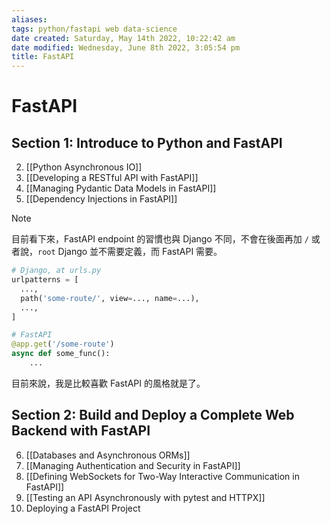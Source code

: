 ```yaml
---
aliases: 
tags: python/fastapi web data-science
date created: Saturday, May 14th 2022, 10:22:42 am
date modified: Wednesday, June 8th 2022, 3:05:54 pm
title: FastAPI
---
```


# FastAPI

## Section 1: Introduce to Python and FastAPI

2. [[Python Asynchronous IO]]
3. [[Developing a RESTful API with FastAPI]]
4. [[Managing Pydantic Data Models in FastAPI]]
5. [[Dependency Injections in FastAPI]]

> [!Note]
> 目前看下來，FastAPI endpoint 的習慣也與 Django 不同，不會在後面再加 `/` 或者說，`root` Django 並不需要定義，而 FastAPI 需要。
> ```python
> # Django, at urls.py
> urlpatterns = [
> 	...,
> 	path('some-route/', view=..., name=...),
> 	...,
> ]
> 
> # FastAPI
> @app.get('/some-route')
> async def some_func():
>     ...
> ```
> 目前來說，我是比較喜歡 FastAPI 的風格就是了。

## Section 2: Build and Deploy a Complete Web Backend with FastAPI

6. [[Databases and Asynchronous ORMs]]
7. [[Managing Authentication and Security in FastAPI]]
8. [[Defining WebSockets for Two-Way Interactive Communication in FastAPI]]
9. [[Testing an API Asynchronously with pytest and HTTPX]]
10. Deploying a FastAPI Project

